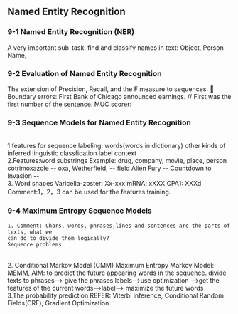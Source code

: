 ## Named Entity Recognition
### 9-1 Named Entity Recognition (NER)
  A very important sub-task: find and classify names in text:
Object, Person Name, 

### 9-2 Evaluation of Named Entity Recognition
  The extension of Precision, Recall, and the F measure to sequences.
 Boundary errors:
First Bank of Chicago announced earnings. // First was the first number of the sentence.
MUC scorer: 

### 9-3 Sequence Models for Named Entity Recognition
<br/>
  1.features for sequence labeling:
      words(words in dictionary)
      other kinds of inferred linguistic classfication
      label context
</br>
  2.Features:word substrings
      Example:
      drug, company, movie, place, person
        cotrimoxazole -- oxa,
        Wetherfield, -- field
        Alien Fury -- 
        Countdown to Invasion -- 
</br>
  3. Word shapes
      Varicella-zoster: Xx-xxx
      mRNA: xXXX
      CPA1: XXXd
      Comment:1，2，3 can be used for the features training.

### 9-4 Maximum Entropy Sequence Models
    1. Comment: Chars, words, phrases,lines and sentences are the parts of texts, what we 
    can do to divide them logically?
    Sequence problems
<br/>
    2. Conditional Markov Model (CMM) 
    Maximum Entropy Markov Model: MEMM,
        AIM: to predict the future appearing words in the sequence.
        divide texts to phrases--> give the phrases labels-->use optimization
        -->get the features of the current words-->label--> maximize the future 
        words
<br/>
    3.The probability prediction    
    REFER: Viterbi inference, Conditional Random Fields(CRF),
        Gradient Optimization
